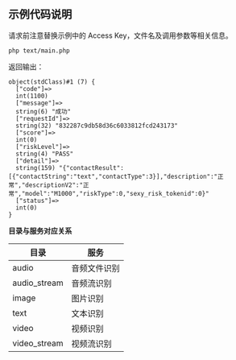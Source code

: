## 示例代码说明

请求前注意替换示例中的 Access Key，文件名及调用参数等相关信息。

```shell script
php text/main.php
```

返回输出：
```text
object(stdClass)#1 (7) {
  ["code"]=>
  int(1100)
  ["message"]=>
  string(6) "成功"
  ["requestId"]=>
  string(32) "832287c9db58d36c6033812fcd243173"
  ["score"]=>
  int(0)
  ["riskLevel"]=>
  string(4) "PASS"
  ["detail"]=>
  string(159) "{"contactResult":[{"contactString":"text","contactType":3}],"description":"正常","descriptionV2":"正常","model":"M1000","riskType":0,"sexy_risk_tokenid":0}"
  ["status"]=>
  int(0)
}
```

**目录与服务对应关系**

| 目录 | 服务 |
| --- | --- |
| audio | 音频文件识别 |
| audio_stream | 音频流识别 |
| image | 图片识别 |
| text | 文本识别 |
| video | 视频识别 |
| video_stream| 视频流识别 |
